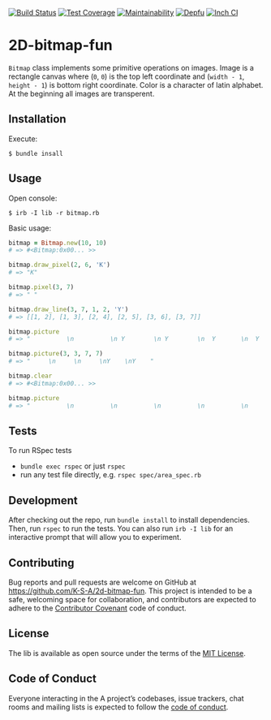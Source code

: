 [![Build Status](https://travis-ci.com/K-S-A/2d-bitmap-fun.svg?branch=master)](https://travis-ci.com/K-S-A/2d-bitmap-fun)
[![Test Coverage](https://api.codeclimate.com/v1/badges/79dfc961451bdb33db81/test_coverage)](https://codeclimate.com/github/K-S-A/2d-bitmap-fun/test_coverage)
[![Maintainability](https://api.codeclimate.com/v1/badges/79dfc961451bdb33db81/maintainability)](https://codeclimate.com/github/K-S-A/2d-bitmap-fun/maintainability)
[![Depfu](https://badges.depfu.com/badges/98b38f769188cb97c7968a2ea8951db3/overview.svg)](https://depfu.com/github/K-S-A/2d-bitmap-fun?project=Bundler)
[![Inch CI](https://inch-ci.org/github/K-S-A/2d-bitmap-fun.svg?branch=master&amp;style=flat)](https://inch-ci.org/github/K-S-A/2d-bitmap-fun)

# 2D-bitmap-fun

`Bitmap` class implements some primitive operations on images.
Image is a rectangle canvas where (`0`, `0`) is the top left coordinate and (`width - 1`, `height - 1`) is bottom right coordinate. Color is a character of latin alphabet. At the beginning all images are transperent.

## Installation
Execute:

```console
$ bundle insall
```

## Usage

Open console:

```console
$ irb -I lib -r bitmap.rb
```

Basic usage:

```ruby
bitmap = Bitmap.new(10, 10)
# => #<Bitmap:0x00... >>

bitmap.draw_pixel(2, 6, 'K')
# => "K"

bitmap.pixel(3, 7)
# => " "

bitmap.draw_line(3, 7, 1, 2, 'Y')
# => [[1, 2], [1, 3], [2, 4], [2, 5], [3, 6], [3, 7]]

bitmap.picture
# => "          \n          \n Y        \n Y        \n  Y       \n  Y       \n  KY      \n   Y      \n          \n          "

bitmap.picture(3, 3, 7, 7)
# => "     \n     \n     \nY    \nY    "

bitmap.clear
# => #<Bitmap:0x00... >>

bitmap.picture
# => "          \n          \n          \n          \n          \n          \n          \n          \n          \n          "
```
## Tests

To run RSpec tests

* `bundle exec rspec` or just `rspec`
* run any test file directly, e.g. `rspec spec/area_spec.rb`

## Development

After checking out the repo, run `bundle install` to install dependencies. Then, run `rspec` to run the tests. You can also run `irb -I lib` for an interactive prompt that will allow you to experiment.

## Contributing

Bug reports and pull requests are welcome on GitHub at https://github.com/K-S-A/2d-bitmap-fun. This project is intended to be a safe, welcoming space for collaboration, and contributors are expected to adhere to the [Contributor Covenant](http://contributor-covenant.org) code of conduct.

## License

The lib is available as open source under the terms of the [MIT License](https://opensource.org/licenses/MIT).

## Code of Conduct

Everyone interacting in the A project’s codebases, issue trackers, chat rooms and mailing lists is expected to follow the [code of conduct](https://github.com/K-S-A/2d-bitmap-fun/blob/master/CODE_OF_CONDUCT.md).
